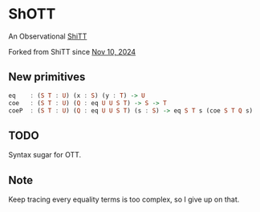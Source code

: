 # ShOTT

An Observational [ShiTT](https://github.com/KonjacSource/ShiTT)

Forked from ShiTT since [Nov 10, 2024](https://github.com/KonjacSource/ShiTT/commit/df9896b24fba7690cb4a795e60f5139933d839af)

## New primitives

```haskell
eq    : (S T : U) (x : S) (y : T) -> U
coe   : (S T : U) (Q : eq U U S T) -> S -> T 
coeP  : (S T : U) (Q : eq U U S T) (s : S) -> eq S T s (coe S T Q s)
```

## TODO 

Syntax sugar for OTT.

## Note

Keep tracing every equality terms is too complex, so I give up on that.